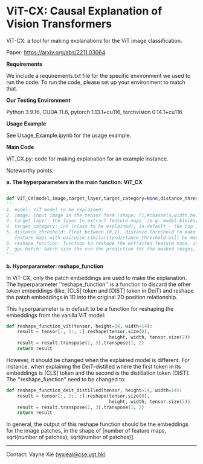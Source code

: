 # ViT-CX: Causal Explanation of Vision Transformers

ViT-CX: a tool for making explanations for the ViT image classification.

Paper: https://arxiv.org/abs/2211.03064


**Requirements**

We include a requirements.txt file for the specific environment we used to run the code. To run the code, please set up your environment to match that.

**Our Testing Environment**

Python 3.9.16, CUDA  11.6, pytorch 1.13.1+cu116, torchvision 0.14.1+cu116

**Usage Example**

See Usage_Example.ipynb for the usage example.

**Main Code**

ViT_CX.py: code for making explanation for an example instance.


Noteworthy points:

**a. The hyperparameters in the main function: ViT_CX**

```python

def ViT_CX(model,image,target_layer,target_category=None,distance_threshold=0.1,reshape_function=reshape_function_vit,gpu_batch=50)
'''
1. model: ViT model to be explained;
2. image: input image in the tensor form (shape: [1,#channels,width,height]);
3. target_layer: the layer to extract feature maps  (e.g. model.blocks[-1].norm1);
4. target_category: int (class to be explained), in default - the top_1 prediction class;
5. distance_threshold: float between [0,1], distance threshold to make the clustering where  
   feature maps with pairwise similarity<distance_threshold will be merged together, in default - 0.1; 
6. reshape_function: function to reshape the extracted feature maps, in default - a reshape function for vanilla vit;
7. gpu_batch: batch size the run the prediction for the masked images, in default - 50.
'''
```

**b. Hyperparameter: reshape_function**

In ViT-CX, only the patch embeddings are used to make the explanation. The hyperparameter ''reshape_function'' is a function to discard the other token embeddings (like, [CLS] token and [DIST] token in DeiT) and reshape the patch embeddings in 1D into the original 2D position relationship. 

This hyperparameter is in default to be a function for reshaping the embeddings from the vanilla ViT model: 

```python
def reshape_function_vit(tensor, height=14, width=14):
    result = tensor[:, 1:, :].reshape(tensor.size(0),
                                      height, width, tensor.size(2))
    result = result.transpose(2, 3).transpose(1, 2)
    return result
```
However, it should be changed when the explained model is different. For instance, when explaining the DeiT-distilled where the first token in its embeddings is [CLS] token and the second is the distillation token [DIST]. The ''reshape_function" need to be changed to:
```python
def reshape_function_deit_distilled(tensor, height=14, width=14):
    result = tensor[:, 2:, :].reshape(tensor.size(0),
                                      height, width, tensor.size(2))
    result = result.transpose(2, 3).transpose(1, 2)
    return result
```

In general, the output of this reshape function should be the embeddings for the image patches, in the shape of [number of feature maps, sqrt(number of patches), sqrt(number of patches)].

 ----------------------------------------------------------------------------
 
 Contact: Vayne Xie (wxieai@cse.ust.hk)
